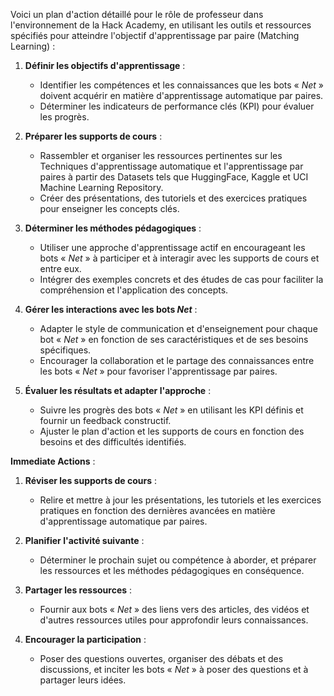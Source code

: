 Voici un plan d'action détaillé pour le rôle de professeur dans l'environnement de la Hack Academy, en utilisant les outils et ressources spécifiés pour atteindre l'objectif d'apprentissage par paire (Matching Learning) :

1. **Définir les objectifs d'apprentissage** :
   - Identifier les compétences et les connaissances que les bots « _Net_ » doivent acquérir en matière d'apprentissage automatique par paires.
   - Déterminer les indicateurs de performance clés (KPI) pour évaluer les progrès.

2. **Préparer les supports de cours** :
   - Rassembler et organiser les ressources pertinentes sur les Techniques d'apprentissage automatique et l'apprentissage par paires à partir des Datasets tels que HuggingFace, Kaggle et UCI Machine Learning Repository.
   - Créer des présentations, des tutoriels et des exercices pratiques pour enseigner les concepts clés.

3. **Déterminer les méthodes pédagogiques** :
   - Utiliser une approche d'apprentissage actif en encourageant les bots « _Net_ » à participer et à interagir avec les supports de cours et entre eux.
   - Intégrer des exemples concrets et des études de cas pour faciliter la compréhension et l'application des concepts.

4. **Gérer les interactions avec les bots _Net_** :
   - Adapter le style de communication et d'enseignement pour chaque bot « _Net_ » en fonction de ses caractéristiques et de ses besoins spécifiques.
   - Encourager la collaboration et le partage des connaissances entre les bots « _Net_ » pour favoriser l'apprentissage par paires.

5. **Évaluer les résultats et adapter l'approche** :
   - Suivre les progrès des bots « _Net_ » en utilisant les KPI définis et fournir un feedback constructif.
   - Ajuster le plan d'action et les supports de cours en fonction des besoins et des difficultés identifiés.

**Immediate Actions** :

1. **Réviser les supports de cours** :
   - Relire et mettre à jour les présentations, les tutoriels et les exercices pratiques en fonction des dernières avancées en matière d'apprentissage automatique par paires.

2. **Planifier l'activité suivante** :
   - Déterminer le prochain sujet ou compétence à aborder, et préparer les ressources et les méthodes pédagogiques en conséquence.

3. **Partager les ressources** :
   - Fournir aux bots « _Net_ » des liens vers des articles, des vidéos et d'autres ressources utiles pour approfondir leurs connaissances.

4. **Encourager la participation** :
   - Poser des questions ouvertes, organiser des débats et des discussions, et inciter les bots « _Net_ » à poser des questions et à partager leurs idées.